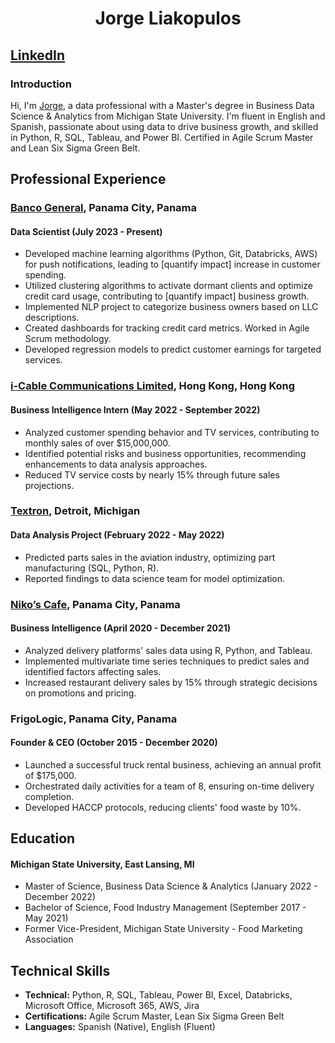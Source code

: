 <h1 align="center">
 Jorge Liakopulos
</h1>

## [LinkedIn](https://www.linkedin.com/in/jorge-liakopulos/)

### Introduction
Hi, I'm [Jorge](https://www.linkedin.com/in/jorge-liakopulos/), a data professional with a Master's degree in Business Data Science & Analytics from Michigan State University. I'm fluent in English and Spanish, passionate about using data to drive business growth, and skilled in Python, R, SQL, Tableau, and Power BI. Certified in Agile Scrum Master and Lean Six Sigma Green Belt.

## Professional Experience

### [Banco General](https://www.bgeneral.com), Panama City, Panama
#### Data Scientist (July 2023 - Present)
- Developed machine learning algorithms (Python, Git, Databricks, AWS) for push notifications, leading to [quantify impact] increase in customer spending.
- Utilized clustering algorithms to activate dormant clients and optimize credit card usage, contributing to [quantify impact] business growth.
- Implemented NLP project to categorize business owners based on LLC descriptions.
- Created dashboards for tracking credit card metrics. Worked in Agile Scrum methodology.
- Developed regression models to predict customer earnings for targeted services.

### [i-Cable Communications Limited](https://www.i-cablecomm.com/en/home), Hong Kong, Hong Kong
#### Business Intelligence Intern (May 2022 - September 2022)
- Analyzed customer spending behavior and TV services, contributing to monthly sales of over $15,000,000.
- Identified potential risks and business opportunities, recommending enhancements to data analysis approaches.
- Reduced TV service costs by nearly 15% through future sales projections.

### [Textron](https://www.textron.com), Detroit, Michigan
#### Data Analysis Project (February 2022 - May 2022)
- Predicted parts sales in the aviation industry, optimizing part manufacturing (SQL, Python, R).
- Reported findings to data science team for model optimization.

### [Niko’s Cafe](https://nikoscafe.com), Panama City, Panama
#### Business Intelligence (April 2020 - December 2021)
- Analyzed delivery platforms' sales data using R, Python, and Tableau.
- Implemented multivariate time series techniques to predict sales and identified factors affecting sales.
- Increased restaurant delivery sales by 15% through strategic decisions on promotions and pricing.

### FrigoLogic, Panama City, Panama
#### Founder & CEO (October 2015 - December 2020)
- Launched a successful truck rental business, achieving an annual profit of $175,000.
- Orchestrated daily activities for a team of 8, ensuring on-time delivery completion.
- Developed HACCP protocols, reducing clients' food waste by 10%.

## Education
#### Michigan State University, East Lansing, MI
- Master of Science, Business Data Science & Analytics (January 2022 - December 2022)
- Bachelor of Science, Food Industry Management (September 2017 - May 2021)
- Former Vice-President, Michigan State University - Food Marketing Association

## Technical Skills
- **Technical:** Python, R, SQL, Tableau, Power BI, Excel, Databricks, Microsoft Office, Microsoft 365, AWS, Jira
- **Certifications:** Agile Scrum Master, Lean Six Sigma Green Belt
- **Languages:** Spanish (Native), English (Fluent)
